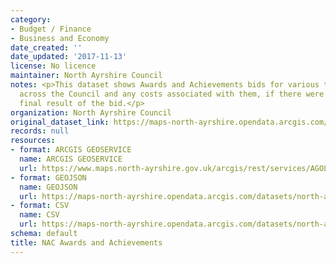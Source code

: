 ```yaml
---
category:
- Budget / Finance
- Business and Economy
date_created: ''
date_updated: '2017-11-13'
license: No licence
maintainer: North Ayrshire Council
notes: <p>This dataset shows Awards and Achievements bids for various teams and projects
  across the Council and any costs associated with them, if there were any, and the
  final result of the bid.</p>
organization: North Ayrshire Council
original_dataset_link: https://maps-north-ayrshire.opendata.arcgis.com/maps/north-ayrshire::nac-awards-and-achievements
records: null
resources:
- format: ARCGIS GEOSERVICE
  name: ARCGIS GEOSERVICE
  url: https://www.maps.north-ayrshire.gov.uk/arcgis/rest/services/AGOL//Open_Data_Portal2/FeatureServer/29
- format: GEOJSON
  name: GEOJSON
  url: https://maps-north-ayrshire.opendata.arcgis.com/datasets/north-ayrshire::nac-awards-and-achievements.geojson?outSR=%7B%22latestWkid%22%3A27700%2C%22wkid%22%3A27700%7D
- format: CSV
  name: CSV
  url: https://maps-north-ayrshire.opendata.arcgis.com/datasets/north-ayrshire::nac-awards-and-achievements.csv?outSR=%7B%22latestWkid%22%3A27700%2C%22wkid%22%3A27700%7D
schema: default
title: NAC Awards and Achievements
---
```

